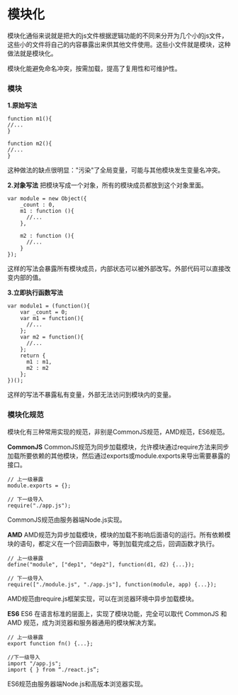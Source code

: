 模块化
===================
模块化通俗来说就是把大的js文件根据逻辑功能的不同来分开为几个小的js文件，这些小的文件将自己的内容暴露出来供其他文件使用。这些小文件就是模块，这种做法就是模块化。

模块化能避免命名冲突，按需加载，提高了复用性和可维护性。

###  模块
**1.原始写法**
```
function m1(){
//...
}

function m2(){
//...
}
```
这种做法的缺点很明显："污染"了全局变量，可能与其他模块发生变量名冲突。

**2.对象写法**
把模块写成一个对象，所有的模块成员都放到这个对象里面。
```
var module = new Object({
    _count : 0,
    m1 : function (){
      //...
    },

    m2 : function (){
      //...
    }
});
```
这样的写法会暴露所有模块成员，内部状态可以被外部改写。外部代码可以直接改变内部的值。

**3.立即执行函数写法**
```
var module1 = (function(){
    var _count = 0;
    var m1 = function(){
      //...
    };
    var m2 = function(){
      //...
    };
    return {
      m1 : m1,
      m2 : m2
    };
})();
```
这样的写法不暴露私有变量，外部无法访问到模块内的变量。

###  模块化规范
模块化有三种常用实现的规范，非别是CommonJS规范，AMD规范，ES6规范。

**CommonJS**
CommonJS规范为同步加载模块，允许模块通过require方法来同步加载所要依赖的其他模块，然后通过exports或module.exports来导出需要暴露的接口。

    // 上一级暴露
    module.exports = {};
    
    // 下一级导入
    require("./app.js");

CommonJS规范由服务器端Node.js实现。

**AMD**
AMD规范为异步加载模块，模块的加载不影响后面语句的运行。所有依赖模块的语句，都定义在一个回调函数中，等到加载完成之后，回调函数才执行。

    // 上一级暴露
    define("module", ["dep1", "dep2"], function(d1, d2) {...});

    // 下一级导入
    require(["./module.js", "./app.js"], function(module, app) {...});
AMD规范由require.js框架实现，可以在浏览器环境中异步加载模块。

**ES6**
ES6 在语言标准的层面上，实现了模块功能，完全可以取代 CommonJS 和 AMD 规范，成为浏览器和服务器通用的模块解决方案。

    // 上一级暴露
    export function fn() {...};

    //下一级导入
    import "/app.js";
    import { } from “./react.js”;
   
ES6规范由服务器端Node.js和高版本浏览器实现。

